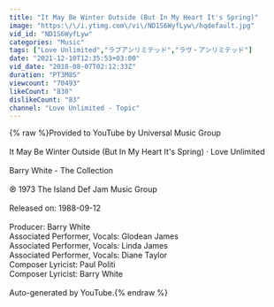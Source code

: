 ```yaml
---
title: "It May Be Winter Outside (But In My Heart It's Spring)"
image: "https:\/\/i.ytimg.com\/vi\/ND1S6WyfLyw\/hqdefault.jpg"
vid_id: "ND1S6WyfLyw"
categories: "Music"
tags: ["Love Unlimited","ラブアンリミテッド","ラヴ・アンリミテッド"]
date: "2021-12-10T12:35:53+03:00"
vid_date: "2018-08-07T02:12:33Z"
duration: "PT3M8S"
viewcount: "70493"
likeCount: "830"
dislikeCount: "83"
channel: "Love Unlimited - Topic"
---
```

{% raw %}Provided to YouTube by Universal Music Group<br /><br />It May Be Winter Outside (But In My Heart It's Spring) · Love Unlimited<br /><br />Barry White - The Collection<br /><br />℗ 1973 The Island Def Jam Music Group<br /><br />Released on: 1988-09-12<br /><br />Producer: Barry White<br />Associated  Performer, Vocals: Glodean James<br />Associated  Performer, Vocals: Linda James<br />Associated  Performer, Vocals: Diane Taylor<br />Composer  Lyricist: Paul Politi<br />Composer  Lyricist: Barry White<br /><br />Auto-generated by YouTube.{% endraw %}
